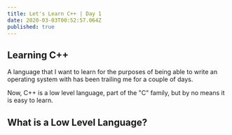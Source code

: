 ```yaml
---
title: Let's Learn C++ | Day 1
date: 2020-03-03T00:52:57.064Z
published: true
---
```

## Learning C++
A language that I want to learn for the purposes of being able to write an operating system with has been trailing me for a couple of days. 

Now, C++ is a low level language, part of the "C" family, but by no means it is easy to learn. 

## What is a Low Level Language? 
